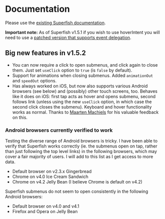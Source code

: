# Documentation

Please use the [existing Superfish documentation](http://users.tpg.com.au/j_birch/plugins/superfish/).

**Important note:** As of Superfish v1.5.1 if you wish to use hoverIntent you will need to use a [patched version that supports event delegation](https://github.com/joeldbirch/onHoverIntent).

## Big new features in v1.5.2
- You can now require a click to open submenus, and click again to close them. Just set `useClick` option to `true` (is `false` by default).
- Support for animations when closing submenus. Added `animationOut` and `speedOut` options.
- Has always worked on iOS, but now also supports various Android browsers (see below) and (possibly) other touch screens, too. Behaves like it does on iOS: first tap acts as hover and opens submenu, second follows link (unless using the new `useClick` option, in which case the second click closes the submenu). Keyboard and hover functionality works as normal. Thanks to [Maarten Machiels](https://github.com/maartenmachiels) for his valuable feedback on this.

### Android browsers currently verified to work
Testing the diverse range of Android browsers is tricky. I have been able to verify that Superfish works correctly (ie. the submenus open on tap, rather than just following the top level links) in the following browsers, which may cover a fair majority of users. I will add to this list as I get access to more data.
- Default browser on v2.3.x Gingerbread
- Chrome on v4.0 Ice Cream Sandwich
- Chrome on v4.2 Jelly Bean (I believe Chrome is default on v4.2)

Superfish submenus do not seem to open consistently in the following Android browsers:
- Default browser on v4.0 and v4.1
- Firefox and Opera on Jelly Bean
